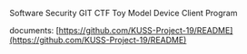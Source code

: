 Software Security GIT CTF Toy Model Device Client Program

documents: [https://github.com/KUSS-Project-19/README](https://github.com/KUSS-Project-19/README)
